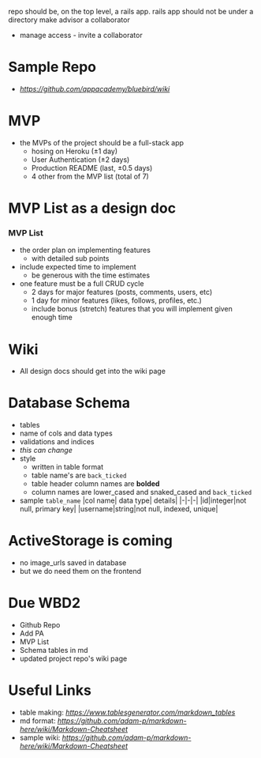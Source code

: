 repo should be, on the top level, a rails app. rails app should not be under a directory
make advisor a collaborator
- manage access - invite a collaborator

# Sample Repo
- _https://github.com/appacademy/bluebird/wiki_

# MVP
- the MVPs of the project should be a full-stack app
  - hosing on Heroku (±1 day)
  - User Authentication (±2 days)
  - Production README (last, ±0.5 days)
  - 4 other from the MVP list (total of 7)

# MVP List as a design doc

### MVP List
- the order plan on implementing features
  - with detailed sub points
- include expected time to implement
  - be generous with the time estimates
- one feature must be a full CRUD cycle
  - 2 days for major features (posts, comments, users, etc)
  - 1 day for minor features (likes, follows, profiles, etc.)
  - include bonus (stretch) features that you will implement given enough time

# Wiki
- All design docs should get into the wiki page

# Database Schema
- tables
- name of cols and data types
- validations and indices
- *this can change*
- style
  - written in table format
  - table name's are `back_ticked`
  - table header column names are **bolded**
  - column names are lower_cased and snaked_cased and `back_ticked`
- sample
  `table_name`
  |col name| data type| details|
  |-|-|-|
  |id|integer|not null, primary key|
  |username|string|not null, indexed, unique|


# ActiveStorage is coming
- no image_urls saved in database
- but we do need them on the frontend

# Due WBD2
- Github Repo
- Add PA
- MVP List
- Schema tables in md
- updated project repo's wiki page

# Useful Links
- table making:
  _https://www.tablesgenerator.com/markdown_tables_
- md format:
  _https://github.com/adam-p/markdown-here/wiki/Markdown-Cheatsheet_
- sample wiki:
  _https://github.com/adam-p/markdown-here/wiki/Markdown-Cheatsheet_